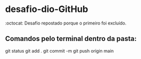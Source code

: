 # desafio-dio-GitHub
 :octocat: Desafio repostado porque o primeiro foi excluído. 
 
 ## Comandos pelo terminal dentro da pasta:
 git status
 git add .
 git commit -m <comentario>
 git push origin main
